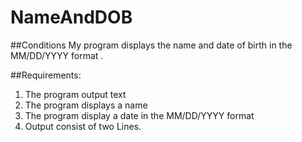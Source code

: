 # NameAndDOB

##Conditions
My program displays the name and date of birth in the MM/DD/YYYY format .

##Requirements:

1. The program output text
2. The program displays a name
3. The program display a date in the MM/DD/YYYY format
4. Output consist of two Lines.
